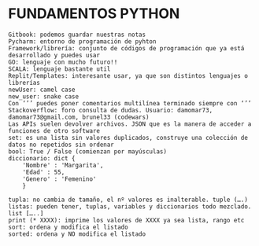 # FUNDAMENTOS PYTHON

    Gitbook: podemos guardar nuestras notas
    Pycharm: entorno de programación de pyhton
    Framework/librería: conjunto de códigos de programación que ya está desarrollado y puedes usar
    GO: lenguaje con mucho futuro!! 
    SCALA: lenguaje bastante util
    Replit/Templates: interesante usar, ya que son distintos lenguajes o librerías
    newUser: camel case
    new_user: snake case
    Con ‘’’ puedes poner comentarios multilínea terminado siempre con ‘’’
    Stackoverflow: foro consulta de dudas. Usuario: damomar73, damomar73@gmail.com, brunel33 (codewars)
    Las APIs suelen devolver archivos. JSON que es la manera de acceder a funciones de otro software
    set: es una lista sin valores duplicados, construye una colección de datos no repetidos sin ordenar
    bool: True / False (comienzan por mayúsculas)
    diccionario: dict {
        'Nombre' : 'Margarita',
        'Edad' : 55,
        'Genero' : 'Femenino'
        }

    tupla: no cambia de tamaño, el nº valores es inalterable. tuple (….)
    listas: pueden tener, tuplas, variables y diccionarios todo mezclado. list […..]
    print (* XXXX): imprime los valores de XXXX ya sea lista, rango etc
    sort: ordena y modifica el listado
    sorted: ordena y NO modifica el listado
